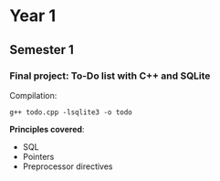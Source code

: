 # Year 1
## Semester 1
### Final project: To-Do list with C++ and SQLite
Compilation:
```shell
g++ todo.cpp -lsqlite3 -o todo
```

**Principles covered**:
- SQL
- Pointers
- Preprocessor directives

